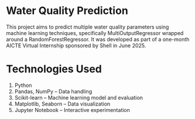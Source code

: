 # Water Quality Prediction
This project aims to predict multiple water quality parameters using machine learning techniques, specifically MultiOutputRegressor wrapped around a RandomForestRegressor. It was developed as part of a one-month AICTE Virtual Internship sponsored by Shell in June 2025.
# Technologies Used
1. Python
2. Pandas, NumPy – Data handling
3. Scikit-learn – Machine learning model and evaluation
4. Matplotlib, Seaborn – Data visualization
5. Jupyter Notebook – Interactive experimentation
